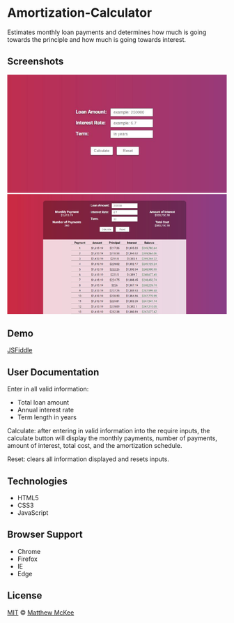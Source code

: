 # Amortization-Calculator
Estimates monthly loan payments and determines how much is going towards the principle and how much is going towards interest. 

## Screenshots
![Enter Info](https://raw.githubusercontent.com/matthewmck/Amortization-Calculator/master/Screenshots/enter%20info.JPG)
![Result](https://raw.githubusercontent.com/matthewmck/Amortization-Calculator/master/Screenshots/result.JPG)

## Demo
[JSFiddle](https://jsfiddle.net/mattmck/77p5acka/)

## User Documentation
Enter in all valid information:
-	Total loan amount
-	Annual interest rate
-	Term length in years  

Calculate: after entering in valid information into the require inputs, the calculate button will display the monthly payments, number of payments, amount of interest, total cost, and the amortization schedule.

Reset: clears all information displayed and resets inputs. 

## Technologies 
- HTML5
- CSS3
- JavaScript

## Browser Support 
- Chrome
- Firefox
- IE
- Edge

## License
[MIT](https://github.com/matthewmck/Amortization-Calculator/blob/master/LICENSE) © [Matthew McKee](https://www.linkedin.com/in/matthew-mckee-082b4385/)
